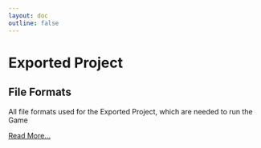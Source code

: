 ```yaml
---
layout: doc
outline: false
---
```


# Exported Project

## File Formats

All file formats used for the Exported Project, which are needed to run the Game

[Read More...](/develop/exported_project/formats/)
